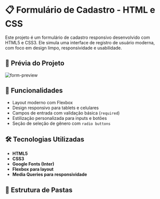 # 📋 Formulário de Cadastro - HTML e CSS

Este projeto é um formulário de cadastro responsivo desenvolvido com HTML5 e CSS3. Ele simula uma interface de registro de usuário moderna, com foco em design limpo, responsividade e usabilidade.

## 📸 Prévia do Projeto

![form-preview](assets/img/preview)  

## 🚀 Funcionalidades

- Layout moderno com Flexbox
- Design responsivo para tablets e celulares
- Campos de entrada com validação básica (`required`)
- Estilização personalizada para inputs e botões
- Seção de seleção de gênero com `radio buttons`

## 🛠️ Tecnologias Utilizadas

- **HTML5**
- **CSS3**
- **Google Fonts (Inter)**
- **Flexbox para layout**
- **Media Queries para responsividade**

## 📁 Estrutura de Pastas

